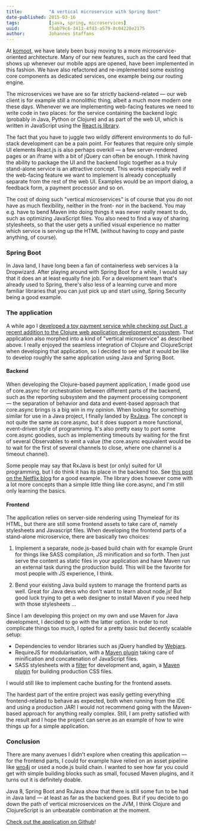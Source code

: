 ```yaml
---
title:          "A vertical microservice with Spring Boot"
date-published: 2015-03-16
tags:           [java, spring, microservices]
uuid:           f5ab79c6-3413-4fd3-a579-8c04228e2175
author:         Johannes Staffans
---
```


At [komoot](https://www.komoot.de), we have lately been busy moving to a more microservice-oriented architecture. Many of our new features, such as the card feed
that shows up whenever our mobile apps are opened, have been implemented in this fashion. We have also refactored and re-implemented some existing core components as 
dedicated services, one example being our routing engine.

The microservices we have are so far strictly backend-related — our web client is for example still a monolithic thing, albeit a much more modern one these days.
Whenever we are implementing web-facing features we need to write code in two places: for the service containing the backend logic (probably in Java, Python or Clojure)
and as part of the web UI, which is written in JavaScript using the [React.js library](http://facebook.github.io/react/).

The fact that you have to juggle two wildly different environments to do full-stack development can be a pain point. For features that require only simple UI elements
React.js is also perhaps overkill — a few server-rendered pages or an iframe with a bit of jQuery can often be enough. I think having the ability to package the UI and 
the backend logic together as a truly stand-alone service is an attractive concept. This works especially well if the web-facing feature we want
to implement is already conceptually separate from the rest of the web UI. Examples would be an import dialog, a feedback form, a payment processor and so on.

The cost of doing such "vertical microservices" is of course that you do not have as much flexibility, neither in the front- nor in the backend. 
You may e.g. have to bend Maven into doing things it was never really meant to do, such as optimizing JavaScript files. You also need to find a way
of sharing stylesheets, so that the user gets a unified visual experience no matter which service is serving up the HTML (without having to copy and paste anything, of course). 

### Spring Boot

In Java land, I have long been a fan of containerless web services à la Dropwizard. After playing around with Spring Boot for a while, I would say that it does
an at least equally fine job. For a development team that's already used to Spring, there's also less of a learning curve and more familiar libraries that you
can just pick up and start using, Spring Security being a good example.

### The application

A while ago I [developed a toy payment service while checking out Duct, a recent addition to the Clojure web application development ecosystem](https://jstaffans.github.io/blog/2015/02/08/duct.html). 
That application also morphed into a kind of "vertical microservice" as described above. I really enjoyed the seamless integration of Clojure and ClojureScript 
when developing that application, so I decided to see what it would be like to develop roughly the same application using Java and Spring Boot. 

#### Backend 

When developing the Clojure-based payment application, I made good use of core.async for orchestration between different parts of the backend, such as 
the reporting subsystem and the payment processing component — the separation of behavior and data and event-based approach that core.async brings 
is a big win in my opinion. When looking for something similar for use in a Java project, I finally landed by [RxJava](https://github.com/ReactiveX/RxJava). 
The concept is not quite the same as core.async, but it does support a more functional, event-driven style of programming. It's also pretty
easy to port some core.async goodies, such as implementing timeouts by waiting for the first of several Observables to emit a value (the core.async equivalent 
would be to wait for the first of several channels to close, where one channel is a timeout channel). 

Some people may say that RxJava is best (or only) suited for UI programming, but I do think it has its place in the backend too. 
See [this post on the Netflix blog](http://techblog.netflix.com/2013/02/rxjava-netflix-api.html) for a good example. The library does however come with 
a lot more concepts than a simple little thing like core.async, and I'm still only learning the basics. 

#### Frontend

The application relies on server-side rendering using Thymeleaf for its HTML, but there are still some frontend assets to take care of, namely stylesheets
and Javascript files. When developing the frontend parts of a stand-alone microservice, there are basically two choices: 

1. Implement a separate, node.js-based build chain with for example Grunt for things like SASS compilation, JS minification and so forth. 
Then just serve the content as static files in your application and have Maven run an external task during the production build. 
This will be the favorite for most people with JS experience, I think.

2. Bend your existing Java build system to manage the frontend parts as well. Great for Java devs who don't want to learn about node.js! 
But good luck trying to get a web designer to install Maven if you need help with those stylesheets ...

Since I am developing this project on my own and use Maven for Java development, I decided to go with the latter option. In order to not complicate things 
too much, I opted for a pretty basic but decently scalable setup:

* Dependencies to vendor libraries such as jQuery handled by [Webjars](http://www.webjars.org).
* RequireJS for modularisation, with a [Maven plugin](https://github.com/bringking/requirejs-maven-plugin) taking care of minification and concatenation of JavaScript files.
* SASS stylesheets with a [filter](https://github.com/darrinholst/sass-java) for development and, again, a [Maven plugin](https://github.com/darrinholst/sass-java/blob/master/sass-java-maven/README.md) for building production CSS files.

I would still like to implement cache busting for the frontend assets. 

The hardest part of the entire project was easily getting everything frontend-related to behave as expected, 
both when running from the IDE and using a production JAR! I would not recommend going with the Maven-based approach 
for anything really complex. Still, I am pretty satisfied with the result and I hope the project can serve as an 
example of how to wire things up for a simple application. 

### Conclusion

There are many avenues I didn't explore when creating this application — for the frontend parts, I could for example have 
relied on an asset pipeline like [wro4j](https://github.com/wro4j/wro4j) or used a node.js build chain. I wanted 
to see how far you could get with simple building blocks such as small, focused Maven plugins, and it turns out it
is definitely doable. 

Java 8, Spring Boot and RxJava show that there is still some fun to be had in Java land — at least as far as the backend goes. 
But if you decide to go down the path of vertical microservices on the JVM, I think Clojure and ClojureScript is an unbeatable 
combination at the moment. 

[Check out the application on Github](https://github.com/jstaffans/pay-me-spring-boot)!

